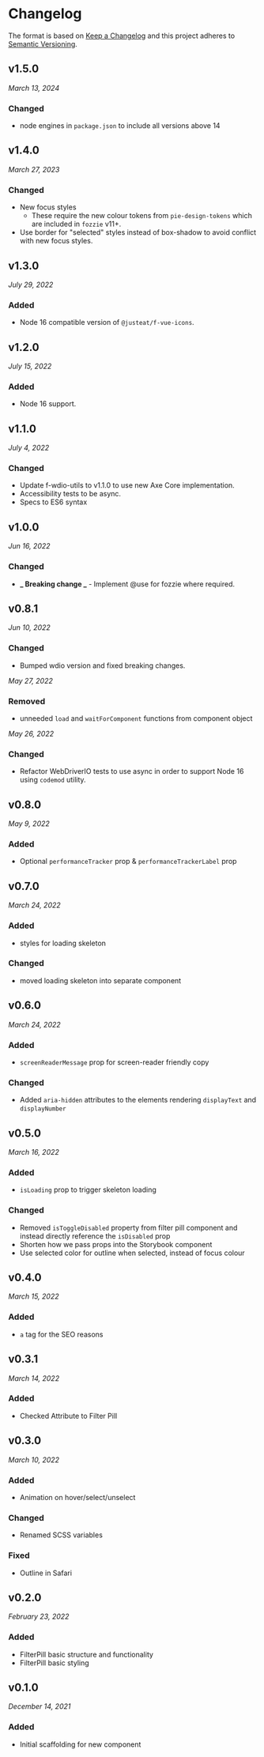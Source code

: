 # Changelog

The format is based on [Keep a Changelog](http://keepachangelog.com/en/1.0.0/)
and this project adheres to [Semantic Versioning](http://semver.org/spec/v2.0.0.html).

## v1.5.0

_March 13, 2024_

### Changed

- node engines in `package.json` to include all versions above 14

## v1.4.0

_March 27, 2023_

### Changed

- New focus styles
  - These require the new colour tokens from `pie-design-tokens` which are included in `fozzie` v11+.
- Use border for "selected" styles instead of box-shadow to avoid conflict with new focus styles.

## v1.3.0

_July 29, 2022_

### Added

- Node 16 compatible version of `@justeat/f-vue-icons`.

## v1.2.0

_July 15, 2022_

### Added

- Node 16 support.

## v1.1.0

_July 4, 2022_

### Changed

- Update f-wdio-utils to v1.1.0 to use new Axe Core implementation.
- Accessibility tests to be async.
- Specs to ES6 syntax

## v1.0.0

_Jun 16, 2022_

### Changed

- **_ Breaking change _** - Implement @use for fozzie where required.

## v0.8.1

_Jun 10, 2022_

### Changed

- Bumped wdio version and fixed breaking changes.

_May 27, 2022_

### Removed

- unneeded `load` and `waitForComponent` functions from component object

_May 26, 2022_

### Changed

- Refactor WebDriverIO tests to use async in order to support Node 16 using `codemod` utility.

## v0.8.0

_May 9, 2022_

### Added

- Optional `performanceTracker` prop & `performanceTrackerLabel` prop

## v0.7.0

_March 24, 2022_

### Added

- styles for loading skeleton

### Changed

- moved loading skeleton into separate component

## v0.6.0

_March 24, 2022_

### Added

- `screenReaderMessage` prop for screen-reader friendly copy

### Changed

- Added `aria-hidden` attributes to the elements rendering `displayText` and `displayNumber`

## v0.5.0

_March 16, 2022_

### Added

- `isLoading` prop to trigger skeleton loading

### Changed

- Removed `isToggleDisabled` property from filter pill component and instead directly reference the `isDisabled` prop
- Shorten how we pass props into the Storybook component
- Use selected color for outline when selected, instead of focus colour

## v0.4.0

_March 15, 2022_

### Added

- `a` tag for the SEO reasons

## v0.3.1

_March 14, 2022_

### Added

- Checked Attribute to Filter Pill

## v0.3.0

_March 10, 2022_

### Added

- Animation on hover/select/unselect

### Changed

- Renamed SCSS variables

### Fixed

- Outline in Safari

## v0.2.0

_February 23, 2022_

### Added

- FilterPill basic structure and functionality
- FilterPill basic styling

## v0.1.0

_December 14, 2021_

### Added

- Initial scaffolding for new component
